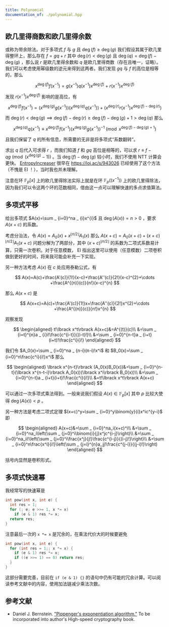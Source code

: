 ```yaml
---
title: Polynomial
documentation_of: ./polynomial.hpp
---
```


## 欧几里得商数和欧几里得余数

或称为带余除法。对于多项式 $f$ 与 $g$ 且 $\deg(f)\geq\deg(g)$ 我们假设其属于欧几里得整环上，那么存在 $f=gq+r$ 其中 $\deg(r)\lt \deg(g)$ 且 $\deg(q)=\deg(f)-\deg(g)$ ，那么说 $r$ 是欧几里得余数和 $q$ 是欧几里得商数（存在且唯一，证略）。我们可以考虑使用幂级数的逆元来得到这两者。我们发现 $gq$ 与 $f$ 的高位是相等的，那么

$$
x^{\deg(f)}f\left(x^{-1}\right)=g\left(x^{-1}\right)q\left(x^{-1}\right)x^{\deg(f)}+r\left(x^{-1}\right)x^{\deg(f)}
$$

发现 $r\left(x^{-1}\right)x^{\deg(f)}$ 影响的是高位，有

$$
x^{\deg(f)}f\left(x^{-1}\right)=\left(x^{\deg(g)}g\left(x^{-1}\right)\right)\left(x^{\deg(q)}q\left(x^{-1}\right)\right)+\left(x^{\deg(r)}r\left(x^{-1}\right)x^{\deg(f)-\deg(r)}\right)
$$

而 $\deg(r)\lt\deg(g)\implies \deg(f)-\deg(r)\geq\deg(f)-\deg(g)+1\gt\deg(q)$ 那么

$$
x^{\deg(q)}q\left(x^{-1}\right)\equiv x^{\deg(f)}f\left(x^{-1}\right)\left(x^{\deg(g)}g\left(x^{-1}\right)\right)^{-1}\pmod{x^{\deg(f)-\deg(g)+1}}
$$

且我们保留了 $q$ 的所有信息，所需要的无非是将多项式“系数翻转”。

求出 $q$ 后代入可求得 $r$ ，而我们知道 $f$ 和 $gq$ 高位是相等的，可以求 $r\equiv f-qg\pmod{(x^{\deg(g)}-1)}$ 。当 $\deg(f)-\deg(g)$ 较小时，我们不使用 NTT 计算会更快。 [EntropyIncreaser](https://loj.ac/u/EntropyIncreaser) 很早在 <https://loj.ac/s/943026> 已经使用了这个方法（不愧是 EI ！），当时我也并未理解。

注意在环 $\mathbb{F} _ p\lbrack x\rbrack$ 上的欧几里得除法实际上就是在环 $\mathbb{F} _ p((x^{-1}))$ 上的欧几里得除法，因为我们可以令这两个环的范数相同，借由这一点可以理解快速的多点求值算法。

## 多项式平移

给出多项式 $A(x)=\sum _ {i=0}^na _ {i}x^{i}$ 且 $\deg(A(x))=n\gt 0$ ，要求 $A(x+c)$ 的系数。

考虑分治法，令 $A(x)=A_0(x)+x^{\lfloor n/2\rfloor}A_1(x)$ 那么 $A(x+c)=A_0(x+c)+(x+c)^{\lfloor n/2\rfloor}A_1(x+c)$ 问题分解为了两部分，其中 $(x+c)^{\lfloor n/2\rfloor}$ 的系数为二项式系数易计算，只需一次卷积。对于任意模数， EI 指出这里可以使用（任意模数）二项卷积做到更好的时间，将来我可能会补充一下实现。

另一种方法考虑 $A(x)$ 在 $c$ 处应用泰勒公式，有

$$
A(x)=A(c)+\frac{A'(c)}{1!}(x-c)+\frac{A''(c)}{2!}(x-c)^{2}+\cdots +\frac{A^{(n)}(c)}{n!}(x-c)^{n}
$$

那么 $A(x+c)$ 是

$$
A(x+c)=A(c)+\frac{A'(c)}{1!}x+\frac{A''(c)}{2!}x^{2}+\cdots +\frac{A^{(n)}(c)}{n!}x^{n}
$$

观察发现

$$
\begin{aligned}
t!\lbrack x^t\rbrack A(x+c)&=A^{(t)}(c)\\
&=\sum _ {i=t}^{n}a _ {i}i!\frac{c^{i-t}}{(i-t)!}\\
&=\sum _ {i=0}^{n-t}a _ {i+t}(i+t)!\frac{c^i}{i!}
\end{aligned}
$$

我们令 $A_0(x)=\sum _ {i=0}^na _ {n-i}(n-i)!x^i$ 和 $B_0(x)=\sum _ {i=0}^n\frac{c^i}{i!}x^i$ 那么

$$
\begin{aligned}
\lbrack x^{n-t}\rbrack (A_0(x)B_0(x))&=\sum _ {i=0}^{n-t}(\lbrack x^{n-t-i}\rbrack A_0(x))(\lbrack x^i\rbrack B_0(x))\\
&=\sum _ {i=0}^{n-t}a _ {i+t}(i+t)!\frac{c^i}{i!}\\
&=t!\lbrack x^t\rbrack A(x+c)
\end{aligned}
$$

<!-- 注意这里的 Markdown 中 `[]()` 这种不能挨着写，否则会识别错误！ -->

可以通过一次多项式乘法得到。一般来说我们假设 $A(x)\in\mathbb{F} _ p\lbrack x\rbrack$ 其中 $p$ 比较大使得 $\deg(A(x))\lt p$ 。

另一种方法是考虑二项式定理 $(x+c)^y=\sum _ {i=0}^y\binom{y}{i}x^ic^{y-i}$ 即

$$
\begin{aligned}
A(x+c)&=\sum _ {i=0}^na_i(x+c)^i\\
&=\sum _ {i=0}^na_i\left(\sum _ {j=0}^i\binom{i}{j}x^jc^{i-j}\right)\\
&=\sum _ {i=0}^na_ii!\left(\sum _ {j=0}^i\frac{x^j}{j!}\frac{c^{i-j}}{(i-j)!}\right)\\
&=\sum _ {i=0}^n\frac{x^i}{i!}\left(\sum _ {j=i}^{n}a_jj!\frac{c^{j-i}}{(j-i)!}\right)
\end{aligned}
$$

括号内显然是卷积形式。

## 多项式快速幂

我经常写的快速幂是

```cpp
int pow(int x, int e) {
  int res = 1;
  for (; e; e >>= 1, x *= x)
    if (e & 1) res *= x;
  return res;
}
```

注意最后一次的 `x *= x` 是冗余的，在乘法代价大的时候要避免

```cpp
int pow(int x, int e) {
  for (int res = 1;; x *= x) {
    if (e & 1) res *= x;
    if ((e >>= 1) == 0) return res;
  }
}
```

这部分需要完善，目前在 `if (e & 1) {}` 的语句中仍有可能的冗余计算。可以阅读参考文献中的内容，使用加法链减少乘法次数。

## 参考文献

- Daniel J. Bernstein. ["Pippenger's exponentiation algorithm."](http://cr.yp.to/papers.html#pippenger) To be incorporated into author's High-speed cryptography book.